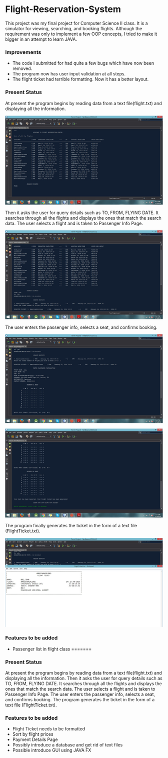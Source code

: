 # Flight-Reservation-System
This project was my final project for Computer Science II class. It is a simulator for viewing, searching, and booking flights. Although the requirement was only to implement a few OOP concepts, I tried to make it bigger in an attempt to learn JAVA.

### Improvements
* The code I submitted for had quite a few bugs which have now been removed.
* The program now has user input validation at all steps.
* The flight ticket had terrible formatting. Now it has a better layout.


### Present Status
At present the program begins by reading data from a text file(flight.txt) and displaying all the information. 

![List of all available flights](https://raw.githubusercontent.com/JSKohli/Flight-Reservation-System/extension/Screenshots/ScreenShot1.jpg)


Then it asks the user for query details such as TO, FROM, FLYING DATE. It searches through all the flights and displays the ones that match the search data. The user selects a flight and is taken to Passenger Info Page. 

![Query Details](https://raw.githubusercontent.com/JSKohli/Flight-Reservation-System/extension/Screenshots/ScreenShot2.jpg)


The user enters the passenger info, selects a seat, and confirms booking. 

![Passenger Info form](https://raw.githubusercontent.com/JSKohli/Flight-Reservation-System/extension/Screenshots/ScreenShot3.jpg)

![Airplane seat map](https://raw.githubusercontent.com/JSKohli/Flight-Reservation-System/extension/Screenshots/ScreenShot4.jpg)


The program finally generates the ticket in the form of a text file (FlightTicket.txt). 

![Flight ticket](https://raw.githubusercontent.com/JSKohli/Flight-Reservation-System/extension/Screenshots/ScreenShot5.jpg)


### Features to be added
* Passenger list in flight class
=======

### Present Status
At present the program begins by reading data from a text file(flight.txt) and displaying all the information. Then it asks the user for query details such as TO, FROM, FLYING DATE. It searches through all the flights and displays the ones that match the search data. The user selects a flight and is taken to Passenger Info Page. The user enters the passenger info, selects a seat, and confirms booking. The program generates the ticket in the form of a text file (FlightTicket.txt).

### Features to be added
* Flight Ticket needs to be formatted
* Sort by flight prices
* Payment Details Page
* Possibly introduce a database and get rid of text files
* Possible introduce GUI using JAVA FX
